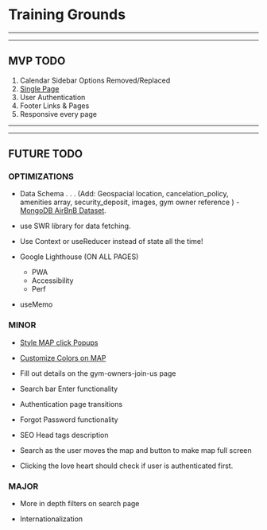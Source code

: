 # Training Grounds

---

---

## MVP TODO

1. Calendar Sidebar Options Removed/Replaced
2. [Single Page](https://www.airbnb.com/rooms/23147354?translate_ugc=false&federated_search_id=8d4c21c6-f2fc-423b-aff6-879bd5a00dc7&source_impression_id=p3_1633248502_njqR2sDEFxbVWXyr&guests=1&adults=1)
3. User Authentication
4. Footer Links & Pages
5. Responsive every page

---

---

## FUTURE TODO

### OPTIMIZATIONS

- Data Schema . . . (Add: Geospacial location, cancelation_policy, amenities array, security_deposit, images, gym owner reference ) - [MongoDB AirBnB Dataset](https://docs.atlas.mongodb.com/sample-data/sample-airbnb/).

- use SWR library for data fetching.

- Use Context or useReducer instead of state all the time!

- Google Lighthouse (ON ALL PAGES)

  - PWA
  - Accessibility
  - Perf

- useMemo

### MINOR

- [Style MAP click Popups](https://visgl.github.io/react-map-gl/docs/api-reference/popup)

- [Customize Colors on MAP](https://studio.mapbox.com/styles/wilderdev/ckuaavva26k8f19qj6etlivy2/edit/#9/40.72/-73.97)

- Fill out details on the gym-owners-join-us page

- Search bar Enter functionality

- Authentication page transitions

- Forgot Password functionality

- SEO Head tags description

- Search as the user moves the map and button to make map full screen

- Clicking the love heart should check if user is authenticated first.

### MAJOR

- More in depth filters on search page

- Internationalization

<!-- For every booking Airbnb charges the guest 6-12% of the booking fee. Moreover Airbnb charges the host 3% for every successful transaction. -->

<!-- Airbnb provides offers, promotional codes and credits to frequent travelers, as well as to hosts -->

<!-- https://bmtoolbox.net/tools/business-model-canvas/ -->
